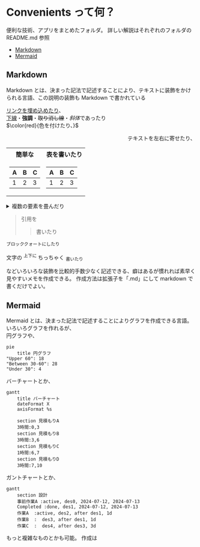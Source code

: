 <a name="top"></a>

# Convenients って何？

便利な技術、アプリをまとめたフォルダ。
詳しい解説はそれぞれのフォルダの README.md 参照

- [Markdown](#markdown)
- [Mermaid](#mermaid)

## Markdown

Markdown とは、決まった記法で記述することにより、テキストに装飾をかけられる言語、この説明の装飾も Markdown で書かれている

[リンクを埋め込めたり](#markdown)、  
<ins>下線</ins>・**強調**・~~取り消し線~~・*斜体*であったり  
$\color{red}{色を付けたり、}$

<p align="right">
テキストを左右に寄せたり、
</p>

<table>
<tr>
<th>簡単な</th>
<th>表を書いたり</th>
</tr>
<tr>

<td>

| A   | B   | C   |
| --- | --- | --- |
| 1   | 2   | 3   |

</td><td>

| A   | B   | C   |
| --- | --- | --- |
| 1   | 2   | 3   |

</td></tr> </table>

<details>
  <summary>複数の要素を畳んだり</summary>

- <kbd>あ</kbd>
- <kbd>い</kbd>
- <kbd>う</kbd>

</details>

> 引用を
>
> > 書いたり

```
ブロッククォートにしたり
```

文字の
<sup>
上下に
</sup>
ちっちゃく
<sub>
書いたり
</sub>

などいろいろな装飾を比較的手数少なく記述できる、癖はあるが慣れれば素早く見やすいメモを作成できる。
作成方法は拡張子を「.md」にして markdown で書くだけでよい。

## Mermaid

Mermaid とは、決まった記法で記述することによりグラフを作成できる言語。
いろいろグラフを作れるが、  
円グラフや、

```mermaid
pie
    title 円グラフ
"Upper 60": 18
"Between 30-60": 28
"Under 30": 4

```

バーチャートとか、

```mermaid
gantt
    title バーチャート
    dateFormat X
    axisFormat %s

    section 見積もりA
    3時間:0,3
    section 見積もりB
    3時間:3,6
    section 見積もりC
    1時間:6,7
    section 見積もりD
    3時間:7,10

```

ガントチャートとか、

```mermaid
gantt
    section 設計
    事前作業A :active, des0, 2024-07-12, 2024-07-13
    Completed :done, des1, 2024-07-12, 2024-07-13
    作業A  :active, des2, after des1, 1d
    作業B  :  des3, after des1, 1d
    作業C  :  des4, after des3, 3d

```

もっと複雑なものとかも可能。
作成は
